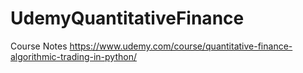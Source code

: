 # UdemyQuantitativeFinance

Course Notes
https://www.udemy.com/course/quantitative-finance-algorithmic-trading-in-python/
